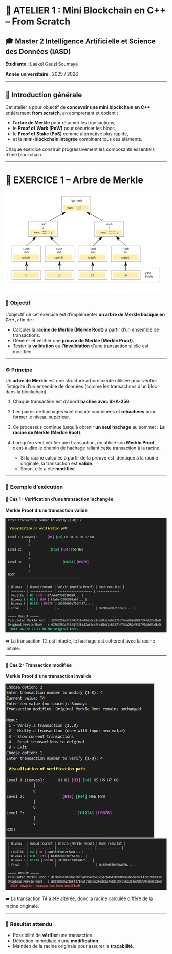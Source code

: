 # 🧱 ATELIER 1 : Mini Blockchain en C++ – From Scratch

## 🎓 Master 2 Intelligence Artificielle et Science des Données (IASD)

**Étudiante :** Laakel Gauzi Soumaya

**Année universitaire :** 2025 / 2026

---

## 🧠 Introduction générale

Cet atelier a pour objectif de **concevoir une mini blockchain en C++** entièrement **from scratch**, en comprenant et codant :

* l’**arbre de Merkle** pour résumer les transactions,
* le **Proof of Work (PoW)** pour sécuriser les blocs,
* le **Proof of Stake (PoS)** comme alternative plus rapide,
* et la **mini-blockchain intégrée** combinant tous ces éléments.

Chaque exercice construit progressivement les composants essentiels d’une blockchain.

---

# 🌳 EXERCICE 1 – Arbre de Merkle

![Diagramme Merkle Tree](images/tree.png)


### 🎯 **Objectif**

L’objectif de cet exercice est d’implémenter **un arbre de Merkle basique en C++**, afin de :

* Calculer la **racine de Merkle (Merkle Root)** à partir d’un ensemble de transactions.
* Générer et vérifier une **preuve de Merkle (Merkle Proof)**.
* Tester la **validation** ou **l’invalidation** d’une transaction si elle est modifiée.

---

### ⚙️ **Principe**

Un **arbre de Merkle** est une structure arborescente utilisée pour vérifier l’intégrité d’un ensemble de données (comme les transactions d’un bloc dans la blockchain).

1. Chaque transaction est d’abord **hachée avec SHA-256**.
2. Les paires de hachages sont ensuite combinées et **rehachées** pour former le niveau supérieur.
3. Ce processus continue jusqu’à obtenir **un seul hachage** au sommet :
    **La racine de Merkle (Merkle Root)**.
4. Lorsqu’on veut vérifier une transaction, on utilise son **Merkle Proof**, c’est-à-dire le chemin de hachage reliant cette transaction à la racine.

   * Si la racine calculée à partir de la preuve est identique à la racine originale, la transaction est **valide**.
   * Sinon, elle a été **modifiée**.

---

### 🧠 **Exemple d’exécution**

#### 🔹 Cas 1 : Vérification d’une transaction inchangée

**Merkle Proof d'une transaction valide**

![Diagramme Merkle Tree](images/image.png)

➡️ La transaction T2 est intacte, le hachage est cohérent avec la racine initiale.

---

#### 🔹 Cas 2 : Transaction modifiée

**Merkle Proof d'une transaction invalide**

![Diagramme Merkle Tree](images/photo2.png)
![Diagramme Merkle Tree](images/photo3.png)



➡️ La transaction T4 a été altérée, donc la racine calculée diffère de la racine originale.

---

### 🧩 **Résultat attendu**
* Possibilité de **vérifier** une transaction.
* Détection immédiate d’une **modification**.
* Maintien de la racine originale pour assurer la **traçabilité**.

